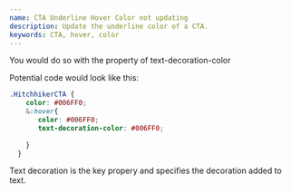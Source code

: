 ```yaml
---
name: CTA Underline Hover Color not updating
description: Update the underline color of a CTA.
keywords: CTA, hover, color
---
```


You would do so with the property of text-decoration-color

Potential code would look like this:

```css
.HitchhikerCTA {
    color: #006FF0;
    &:hover{
       color: #006FF0;
       text-decoration-color: #006FF0; 
 
    }
  }
  ```

Text decoration is the key propery and specifies the decoration added to text.
